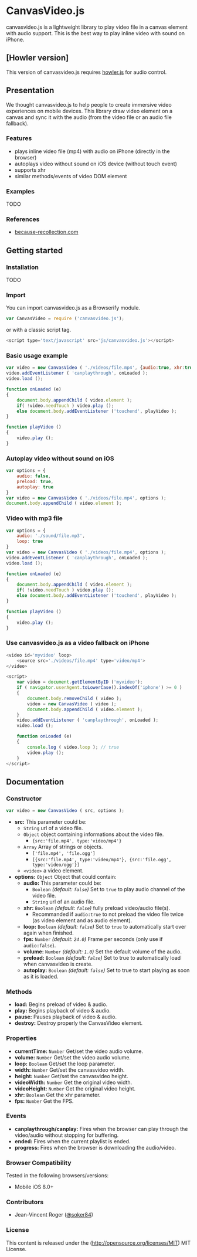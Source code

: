 # CanvasVideo.js
canvasvideo.js is a lightweight library to play video file in a canvas element with audio support. This is the best way to play inline video with sound on iPhone.

## [Howler version] ##

This version of canvasvideo.js requires [howler.js](https://github.com/goldfire/howler.js) for audio control.


## Presentation ##

We thought canvasvideo.js to help people to create immersive video experiences on mobile devices.
This library draw video element on a canvas and sync it with the audio (from the video file or an audio file fallback).

### Features ###

* plays inline video file (mp4) with audio on iPhone (directly in the browser)
* autoplays video without sound on iOS device (without touch event)
* supports xhr
* similar methods/events of video DOM element

### Examples ###

TODO

### References ###

* [because-recollection.com](http://www.because-recollection.com)

## Getting started ##

### Installation  ###

TODO

### Import  ###

You can import canvasvideo.js as a Browserify module.
```js
var CanvasVideo = require ('canvasvideo.js');
```
or with a classic script tag.
```js
<script type='text/javascript' src='js/canvasvideo.js'></script>
```

### Basic usage example  ###

```js
var video = new CanvasVideo ( './videos/file.mp4', {audio:true, xhr:true} );
video.addEventListener ( 'canplaythrough', onLoaded );
video.load ();

function onLoaded (e)
{
	document.body.appendChild ( video.element );
	if( !video.needTouch ) video.play ();
    else document.body.addEventListener ('touchend', playVideo );
}

function playVideo ()
{
    video.play ();
}
```

### Autoplay video without sound on iOS  ###

```js
var options = {
    audio: false,
    preload: true,
    autoplay: true
}
var video = new CanvasVideo ( './videos/file.mp4', options );
document.body.appendChild ( video.element );
```

### Video with mp3 file  ###

```js
var options = {
    audio: './sound/file.mp3',
    loop: true
}
var video = new CanvasVideo ( './videos/file.mp4', options );
video.addEventListener ( 'canplaythrough', onLoaded );
video.load ();

function onLoaded (e)
{
    document.body.appendChild ( video.element );
    if( !video.needTouch ) video.play ();
    else document.body.addEventListener ('touchend', playVideo );
}

function playVideo ()
{
    video.play ();
}

```

### Use canvasvideo.js as a video fallback on iPhone  ###

```js
<video id='myvideo' loop>
    <source src='./videos/file.mp4' type='video/mp4'>
</video>

<script>
    var video = document.getElementByID ('myvideo');
    if ( navigator.userAgent.toLowerCase().indexOf('iphone') >= 0 )
    {
        document.body.removeChild ( video );
        video = new CanvasVideo ( video );
        document.body.appendChild ( video.element );
    }
    video.addEventListener ( 'canplaythrough', onLoaded );
    video.load ();

    function onLoaded (e)
    {
        console.log ( video.loop ); // true
        video.play ();
    }
</script>
```

## Documentation ##

### Constructor ###
```js
var video = new CanvasVideo ( src, options );
```
* **src:** This parameter could be:
    * `String` url of a video file.
    * `Object` object containing informations about the video file.
        * `{src:'file.mp4', type:'video/mp4'}`
    * `Array` Array of strings or objects.
        * `['file.mp4', 'file.ogg']`
        * `[{src:'file.mp4', type:'video/mp4'}, {src:'file.ogg', type:'video/ogg'}]`
    * `<video>` a video element.
* **options:** `Object` Object that could contain:
    * **audio:** This parameter could be:
        * `Boolean` *(default: `false`)* Set to `true` to play audio channel of the video file.
        * `String` url of an audio file.
    * **xhr:** `Boolean` *(default: `false`)* fully preload video/audio file(s).
        * Recommanded if `audio:true` to not preload the video file twice (as video element and as audio element).
    * **loop:** `Boolean` *(default: `false`)* Set to `true` to automatically start over again when finished.
    * **fps:** `Number` *(default: `24.0`)* Frame per seconds (only use if `audio:false`).
    * **volume:** `Number` *(default: `1.0`)* Set the default volume of the audio.
    * **preload:** `Boolean` *(default: `false`)* Set to true to automatically load when canvasvideo is create.
    * **autoplay:** `Boolean` *(default: `false`)* Set to true to start playing as soon as it is loaded.

### Methods ###

* **load:** Begins preload of video & audio.
* **play:** Begins playback of video & audio.
* **pause:** Pauses playback of video & audio.
* **destroy:** Destroy properly the CanvasVideo element.

### Properties ###

* **currentTime:** `Number` Get/set the video audio volume.
* **volume:** `Number` Get/set the video audio volume.
* **loop:** `Boolean` Get/set the loop parameter.
* **width:** `Number` Get/set the canvasvideo width.
* **height:** `Number` Get/set the canvasvideo height.
* **videoWidth:** `Number` Get the original video width.
* **videoHeight:** `Number` Get the original video height.
* **xhr:** `Boolean` Get the xhr parameter.
* **fps:** `Number` Get the FPS.

### Events ###

* **canplaythrough/canplay:** Fires when the browser can play through the video/audio without stopping for buffering.
* **ended:** Fires when the current playlist is ended.
* **progress:** Fires when the browser is downloading the audio/video.


### Browser Compatibility ###

Tested in the following browsers/versions:

* Mobile iOS 8.0+


### Contributors ###

* Jean-Vincent Roger ([@soker84](https://www.twitter.com/soker84))

### License ###

This content is released under the (http://opensource.org/licenses/MIT) MIT License.


